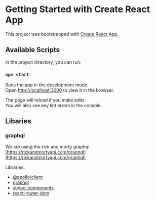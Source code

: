 # Getting Started with Create React App

This project was bootstrapped with [Create React App](https://github.com/facebook/create-react-app).

## Available Scripts

In the project directory, you can run:

### `npm start`

Runs the app in the development mode.\
Open [http://localhost:3000](http://localhost:3000) to view it in the browser.

The page will reload if you make edits.\
You will also see any lint errors in the console.

## Libaries

### graphql

We are using the rick and morty graphql [https://rickandmortyapi.com/graphql](https://rickandmortyapi.com/graphql)

Libraries: 
  * [@apollo/client](https://www.npmjs.com/package/@apollo/client)
  * [graphql](https://www.npmjs.com/package/graphql)
  * [styled-components](https://www.npmjs.com/package/styled-components)
  * [react-router-dom](https://reactrouter.com/web/guides/quick-start)
